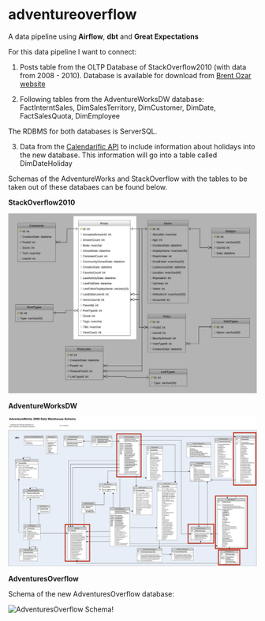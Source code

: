 # adventureoverflow
A data pipeline using **Airflow**, **dbt** and **Great Expectations**

For this data pipeline I want to connect:	
1. Posts table from the OLTP Database of StackOverflow2010 (with data from 2008 - 2010).
Database is available for download from [Brent Ozar website](https://www.brentozar.com/archive/2015/10/how-to-download-the-stack-overflow-database-via-bittorrent/)

2. Following tables from the AdventureWorksDW database: FactInterntSales, DimSalesTerritory, DimCustomer, DimDate, FactSalesQuota, DimEmployee

The RDBMS for both databases is ServerSQL.

3. Data from the [Calendarific API](https://calendarific.com/) to include information about holidays into the new database. This information will go into a table called DimDateHoliday

Schemas of the AdventureWorks and StackOverflow with the tables to be taken out of these databaes can be found below.

**StackOverflow2010**

 ![StackOverflow2010Schema!](images/StackOverflow2010.jpeg)

**AdventureWorksDW**

![AdventureWorksDW!](images/adventureworksDW.png)

**AdventuresOverflow**

Schema of the new AdventuresOverflow database:

 ![AdventuresOverflow Schema!](images/adventuresoverflow_scheme.png)
